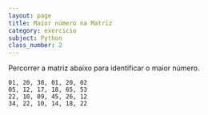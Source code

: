 ```yaml
---
layout: page
title: Maior número na Matriz
category: exercicio
subject: Python
class_number: 2
---
```

Percorrer a matriz abaixo para identificar o maior número.

```
01, 20, 30, 01, 20, 02
05, 12, 17, 18, 65, 53
22, 10, 09, 45, 26, 12
34, 22, 10, 14, 18, 22
```
